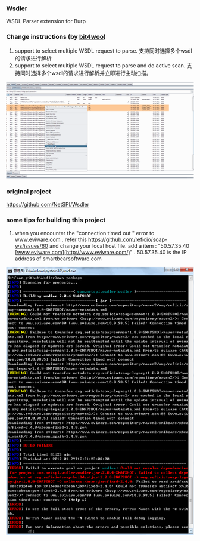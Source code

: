 ### Wsdler

WSDL Parser extension for Burp



### Change instructions (by [bit4woo](https://github.com/bit4woo/Wsdler))

1. support to selcet multiple WSDL request to parse.  支持同时选择多个wsdl的请求进行解析
2. support to select multiple WSDL request to parse and do active scan. 支持同时选择多个wsdl的请求进行解析并立即进行主动扫描。

![wsdl](img/wsdl.gif)

### original project

https://github.com/NetSPI/Wsdler



### some  tips for building this project

1.  when you encounter the "connection timed out " error to www.eviware.com .  refer this https://github.com/reficio/soap-ws/issues/60    and  change your local host file. add a item :  "50.57.35.40 [www.eviware.com](http://www.eviware.com/)" . 50.57.35.40 is the IP address of smartbearsoftware.com

![mavenerror](img/mavenerror.png)